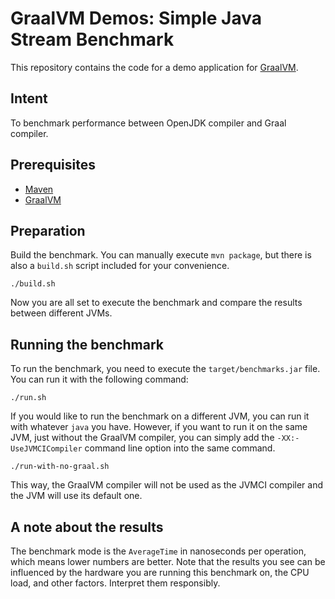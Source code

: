 # GraalVM Demos: Simple Java Stream Benchmark

This repository contains the code for a demo application for [GraalVM](graalvm.org).

## Intent
To benchmark performance between OpenJDK compiler and Graal compiler.

## Prerequisites
* [Maven](https://maven.apache.org/)
* [GraalVM](http://graalvm.org)

## Preparation

Build the benchmark. You can manually execute `mvn package`, but there is also a `build.sh` script included for
 your convenience.
```
./build.sh
```

Now you are all set to execute the benchmark and compare the results between different JVMs.

## Running the benchmark

To run the benchmark, you need to execute the `target/benchmarks.jar` file. You can run it with the following command:
```
./run.sh
```

If you would like to run the benchmark on a different JVM, you can run it with
whatever `java` you have. However, if you want to run it on the same JVM, just
without the GraalVM compiler, you can simply add the `-XX:-UseJVMCICompiler`
command line option into the same command.

```
./run-with-no-graal.sh
```

This way, the GraalVM compiler will not be used as the JVMCI compiler and the JVM will use its default one.

## A note about the results

The benchmark mode is the `AverageTime` in nanoseconds per operation, which
means lower numbers are better. Note that the results you see can be influenced
by the hardware you are running this benchmark on, the CPU load, and other
factors. Interpret them responsibly.
